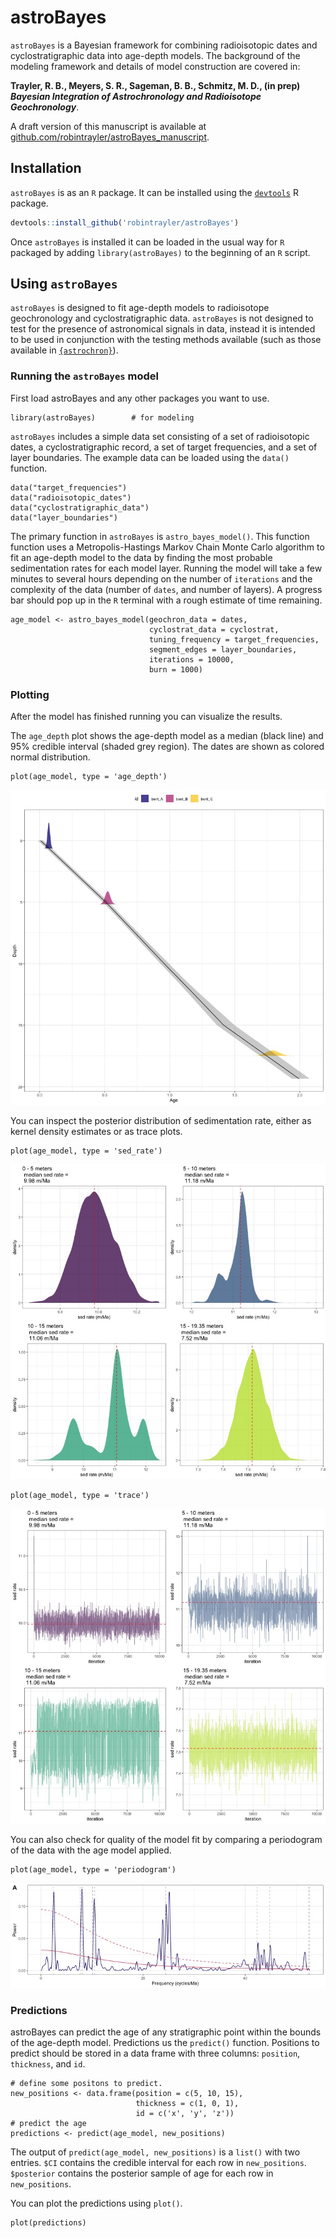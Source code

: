 # astroBayes

`astroBayes` is a Bayesian framework for combining radioisotopic dates and cyclostratigraphic data into age-depth models. The background of the modeling framework and details of model construction are covered in: 

**Trayler, R. B., Meyers, S. R., Sageman, B. B., Schmitz, M. D., (in prep) *Bayesian Integration of Astrochronology and Radioisotope Geochronology***. 

A draft version of this manuscript is available at [github.com/robintrayler/astroBayes_manuscript](https://github.com/robintrayler/astroBayes_manuscript). 

## Installation

`astroBayes` is as an `R` package. It can be installed using the [`devtools`](https://github.com/r-lib/devtools) R package. 

```r
devtools::install_github('robintrayler/astroBayes')
```

Once `astroBayes` is installed it can be loaded in the usual way for `R` packaged by adding `library(astroBayes)` to the beginning of an `R` script.

## Using `astroBayes`

`astroBayes` is designed to fit age-depth models to radioisotope geochronology and cyclostratigraphic data. `astroBayes` is not designed to test for the presence of astronomical signals in data, instead it is intended to be used in conjunction with the testing methods available (such as those available in [`{astrochron}`](https://geoscience.wisc.edu/research/x-ray-fluorescence-xrf-scanner-lab/astrochron-a-computational-tool-for-astrochronology/)). 

### Running the `astroBayes` model

First load astroBayes and any other packages you want to use. 

```
library(astroBayes)        # for modeling
```

`astroBayes` includes a simple data set consisting of a set of radioisotopic dates, a cyclostratigraphic record, a set of target frequencies, and a set of layer boundaries. The example data can be loaded using the `data()` function. 

```
data("target_frequencies")
data("radioisotopic_dates")
data("cyclostratigraphic_data")
data("layer_boundaries")
```

The primary function in `astroBayes` is `astro_bayes_model()`. This function function uses a Metropolis-Hastings Markov Chain Monte Carlo algorithm to fit an age-depth model to the data by finding the most probable sedimentation rates for each model layer. Running the model will take a few minutes to several hours depending on the number of `iterations` and the complexity of the data (number of `dates`,  and number of layers). A progress bar should pop up in the `R` terminal with a rough estimate of time remaining.

```
age_model <- astro_bayes_model(geochron_data = dates,
                               cyclostrat_data = cyclostrat,
                               tuning_frequency = target_frequencies,
                               segment_edges = layer_boundaries,
                               iterations = 10000,
                               burn = 1000)
```


### Plotting 
After the model has finished running you can visualize the results. 

The `age_depth` plot shows the age-depth model as a median (black line) and 95% credible interval (shaded grey region). The dates are shown as colored normal distribution. 

```
plot(age_model, type = 'age_depth')
```
![](./figures/age_depth.jpeg)

You can inspect the posterior distribution of sedimentation rate, either as  kernel density estimates or as trace plots. 

```
plot(age_model, type = 'sed_rate')
```
![](./figures/sed_rate.jpeg)

```
plot(age_model, type = 'trace')
```
![](./figures/trace.jpeg)

You can also check for quality of the model fit by comparing a periodogram of the data with the age model applied.

```
plot(age_model, type = 'periodogram')
```
![](./figures/periodogram.jpeg)

### Predictions

astroBayes can predict the age of any stratigraphic point within the bounds of the age-depth model. Predictions us the `predict()` function. Positions to predict should be stored in a data frame with three columns: `position`, `thickness`, and `id`. 

```
# define some positons to predict. 
new_positions <- data.frame(position = c(5, 10, 15), 
                            thickness = c(1, 0, 1), 
                            id = c('x', 'y', 'z'))
# predict the age                            
predictions <- predict(age_model, new_positions)
```

The output of `predict(age_model, new_positions)` is a `list()` with two entries. `$CI` contains the credible interval for each row in `new_positions`. `$posterior` contains the posterior sample of age for each row in `new_positions`. 

You can plot the predictions using `plot()`. 

```
plot(predictions)
```



